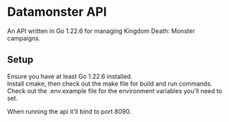 # Datamonster API

An API written in Go 1.22.6 for managing Kingdom Death: Monster campaigns.

## Setup

Ensure you have at least Go 1.22.6 installed.  
Install cmake, then check out the make file for build and run commands.  
Check out the .env.example file for the environment variables you'll need to set.  

When running the api it'll bind to port 8090.
